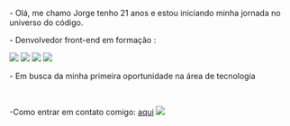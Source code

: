 <p>- Olá, me chamo Jorge tenho 21 anos e estou iniciando minha jornada no universo do código.</p>
<p>- Denvolvedor front-end em formação :</p> 
<p> <img src="https://img.shields.io/badge/HTML5-E34F26?style=for-the-badge&logo=html5&logoColor=white">  <img src="https://img.shields.io/badge/CSS3-1572B6?style=for-the-badge&logo=css3&logoColor=white"> <img src="https://img.shields.io/badge/JavaScript-F7DF1E?style=for-the-badge&logo=javascript&logoColor=black"> <img src="https://img.shields.io/badge/React-20232A?style=for-the-badge&logo=react&logoColor=61DAFB"></p>

<p>- Em busca da minha primeira oportunidade na área de tecnologia</p>
<br>
<p>-Como entrar em contato comigo: <a href="https://www.instagram.com/jorgin.sk/">aqui</a> <img src="https:""> </p>
